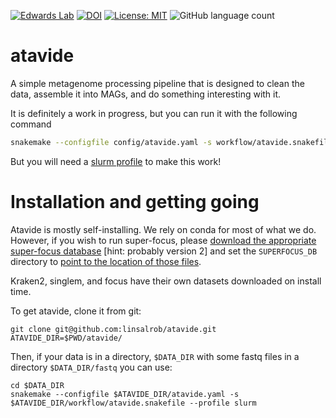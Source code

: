 [![Edwards Lab](https://img.shields.io/badge/Bioinformatics-EdwardsLab-03A9F4)](https://edwards.flinders.edu.au)
[![DOI](https://www.zenodo.org/badge/403921714.svg)](https://www.zenodo.org/badge/latestdoi/403921714)
[![License: MIT](https://img.shields.io/badge/License-MIT-yellow.svg)](https://opensource.org/licenses/MIT)
![GitHub language count](https://img.shields.io/github/languages/count/linsalrob/atavide)


# atavide

A simple metagenome processing pipeline that is designed to clean the data, assemble it into MAGs, and do something interesting with it.

It is definitely a work in progress, but you can run it with the following command 

```bash
snakemake --configfile config/atavide.yaml -s workflow/atavide.snakefile --profile slurm
```

But you will need a [slurm profile](https://fame.flinders.edu.au/blog/2021/08/02/snakemake-profiles-updated) to make this work!


# Installation and getting going

Atavide is mostly self-installing. We rely on conda for most of what we do. However, if you wish to run super-focus, please [download the appropriate super-focus database](https://github.com/metageni/SUPER-FOCUS/issues/66) [hint: probably version 2]
and set the `SUPERFOCUS_DB` directory to [point to the location of those files](https://github.com/metageni/SUPER-FOCUS#database).

Kraken2, singlem, and focus have their own datasets downloaded on install time.

To get atavide, clone it from git:

```
git clone git@github.com:linsalrob/atavide.git
ATAVIDE_DIR=$PWD/atavide/
```

Then, if your data is in a directory, `$DATA_DIR` with some fastq files in a directory `$DATA_DIR/fastq` you can use:

```
cd $DATA_DIR
snakemake --configfile $ATAVIDE_DIR/atavide.yaml -s $ATAVIDE_DIR/workflow/atavide.snakefile --profile slurm
```




